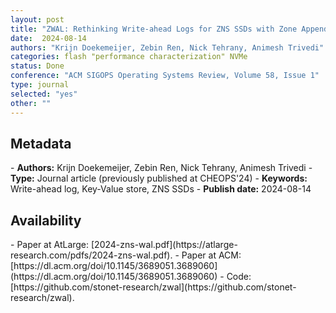 ```yaml
---
layout: post
title: "ZWAL: Rethinking Write-ahead Logs for ZNS SSDs with Zone Appends "
date:  2024-08-14
authors: "Krijn Doekemeijer, Zebin Ren, Nick Tehrany, Animesh Trivedi"
categories: flash "performance characterization" NVMe
status: Done
conference: "ACM SIGOPS Operating Systems Review, Volume 58, Issue 1"
type: journal
selected: "yes"
other: ""
---
```


<h2>Metadata</h2>
- <b>Authors:</b>  Krijn Doekemeijer, Zebin Ren, Nick Tehrany, Animesh Trivedi
- <b>Type:</b> Journal article (previously published at CHEOPS'24)
- <b>Keywords:</b> Write-ahead log, Key-Value store, ZNS SSDs
- <b>Publish date:</b> 2024-08-14

<h2>Availability</h2>
- Paper at AtLarge: [2024-zns-wal.pdf](https://atlarge-research.com/pdfs/2024-zns-wal.pdf).
- Paper at ACM: [https://dl.acm.org/doi/10.1145/3689051.3689060](https://dl.acm.org/doi/10.1145/3689051.3689060)
- Code: [https://github.com/stonet-research/zwal](https://github.com/stonet-research/zwal).
